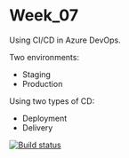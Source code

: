 # Week_07

Using CI/CD in Azure DevOps.

Two environments:
- Staging
- Production

Using two types of CD:
- Deployment
- Delivery 

[![Build status](https://houssemdellai.visualstudio.com/Java-SpringBoot-WebApp/_apis/build/status/Java-SpringBoot-Maven-CI)](https://houssemdellai.visualstudio.com/Java-SpringBoot-WebApp/_build/latest?definitionId=96)
